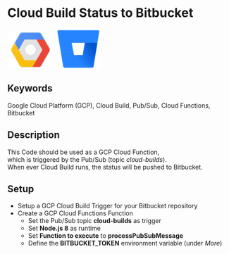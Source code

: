 # Cloud Build Status to Bitbucket

![picture](img/gcp-logo.png)
![picture](img/bitbucket-logo.png)

## Keywords

Google Cloud Platform (GCP),
Cloud Build, Pub/Sub, Cloud Functions, Bitbucket

## Description

This Code should be used as a GCP Cloud Function,<br>
which is triggered by the Pub/Sub (topic *cloud-builds*).<br>
When ever Cloud Build runs, the status will be pushed to Bitbucket.

## Setup

* Setup a GCP Cloud Build Trigger for your Bitbucket repository
* Create a GCP Cloud Functions Function
  * Set the Pub/Sub topic **cloud-builds** as trigger
  * Set **Node.js 8** as runtime
  * Set **Function to execute** to **processPubSubMessage**
  * Define the **BITBUCKET_TOKEN** environment variable (under *More*)